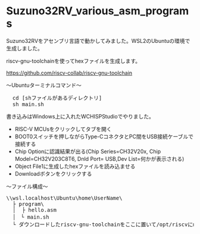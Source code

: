 # Suzuno32RV_various_asm_programs

Suzuno32RVをアセンブリ言語で動かしてみました。WSL2のUbuntuの環境で生成しました。

riscv-gnu-toolchainを使ってhexファイルを生成します。

https://github.com/riscv-collab/riscv-gnu-toolchain

～Ubuntuターミナルコマンド～
<pre>
  cd [shファイルがあるディレクトリ]
  sh main.sh
</pre>

書き込みはWindows上に入れたWCHISPStudioでやりました。
- RISC-V MCUsをクリックしてタブを開く
- BOOT0スイッチを押しながらType-CコネクタとPC間をUSB接続ケーブルで接続する
- Chip Optionに認識結果が出る(Chip Series=CH32V20x, Chip Model=CH32V203C8T6, Dnld Port= USB,Dev List=何かが表示される)
- Object File1に生成したhexファイルを読み込ませる
- Downloadボタンをクリックする

～ファイル構成～

<pre>
\\wsl.localhost\Ubuntu\home\UserName\
  ├ program\
  │  ├ hello.asm 
  │　└ main.sh
  └ ダウンロードしたriscv-gnu-toolchainをここに置いて/opt/riscvにmakeしました。
</pre>
